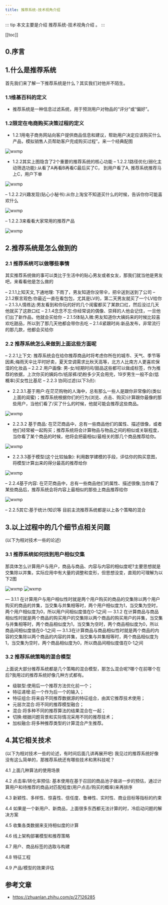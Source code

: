 ```yaml
---
title: 推荐系统-技术视角介绍
---
```


::: tip
本文主要是介绍 推荐系统-技术视角介绍 。
:::

[[toc]]

## 0.序言

## 1.什么是推荐系统

首先我们来了解一下推荐系统是什么？其实我们对他并不陌生。

### 1.1维基百科的定义

- 推荐系统是一种信息过滤系统，用于预测用户对物品的“评分”或“偏好”。

### 1.2限定在电商购买决策过程的定义

- 1.2.1用电子商务网站向客户提供商品信息和建议，帮助用户决定应该购买什么产品，模拟销售人员帮助客户完成购买过程”。来一个经典配图

<img class= "zoom-custom-imgs" :src="$withBase('/assets/img/ac/rsintro/techintro-1.png')" alt="wxmp">



- 1.2.2其实上图隐含了2个重要的推荐系统的核心功能
– 1.2.2.1路径优化(弱化主动筛选功能):从看了A再看B再看C最后买了C， 到用户看了A, 推荐系统推荐马上C，用户下单

<img class= "zoom-custom-imgs" :src="$withBase('/assets/img/ac/rsintro/techintro-2.png')" alt="wxmp">


– 1.2.2.2兴趣发现(贴心小秘书):从你上淘宝不知道买什么的时候，告诉你你可能喜欢什么

<img class= "zoom-custom-imgs" :src="$withBase('/assets/img/ac/rsintro/techintro-3.png')" alt="wxmp">


– 1.2.2.3来看看大家常用的推荐产品

<img class= "zoom-custom-imgs" :src="$withBase('/assets/img/ac/rsintro/techintro-4.png')" alt="wxmp">



## 2.推荐系统是怎么做到的 

### 2.1 推荐系统可以做哪些事情

其实推荐系统做的事可以类比于生活中的贴心男友或者女友，那我们就当他是男友吧，来看看他是怎么做的

– 2.1.1上知天文,下通地理: 下雨了，男友知道你没带伞，把伞送到送到了公司
– 2.1.2察言观色:你最近一直在看包包，尤其是LV的，第二天男友就买了一个LV给你
– 2.1.3人情练达:男友看到和你玩的好的几个闺蜜都买了某款口红，然后没过几天他就买了这款口红
– 2.1.4念念不忘:你经常说的偶像、崇拜的人他会记住，一旦他们出了新作品，他就会买给你
– 2.1.5体贴入微:男友知道你大姨妈来的时候比较喜欢吃甜品，所以到了那几天他都会带你去吃
– 2.1.6紧跟时尚:新品发布，非常流行的那几款，他都会买给你



### 2.2 推荐系统怎么来做到上面这些方面呢

– 2.2.1上下文: 推荐系统会在给你推荐商品时将考虑你所在的城市、天气、季节等因素;梅雨天伞比平时好卖，夏天空调需求比秋天高等，北方人比南方人更喜欢保湿的化妆品
– 2.2.2 用户画像: 男-女/经期时间/甜品这些都可以做成标签，作为推荐的依据，上次你买的姨妈巾/纸尿裤/奶粉多少天会用完，19岁男生一般不会(低概率)买女性比基尼
– 2.2.3 协同过滤(以下3点):
- 2.2.3.1.基于用户:在茫茫购物的人海中，总有那么一些人是跟你非常像的(类似上面的闺蜜)；推荐系统根据你们的行为(浏览、点击、购买)计算跟你最像的那些用户，当他们看了/买了什么的时候，他就可能会推荐这些商品。

<img class= "zoom-custom-imgs" :src="$withBase('/assets/img/ac/rsintro/techintro-5.png')" alt="wxmp">

- 2.2.3.2 基于商品: 在茫茫商品中，总有一些商品他们的属性、描述很像，或者他们经常被一起购买；推荐系统将会计算物品与物品之间的相似或关联程度，当你看了某个商品的时候，他将会把最相似/最相关的那几个商品推荐给你。

<img class= "zoom-custom-imgs" :src="$withBase('/assets/img/ac/rsintro/techintro-6.png')" alt="wxmp">


- 2.2.3.3基于模型(这个比较抽象): 利用数学建模的手段，评估你的购买意图，将模型计算出来的得分最高的推荐给你

<img class= "zoom-custom-imgs" :src="$withBase('/assets/img/ac/rsintro/techintro-7.png')" alt="wxmp">



– 2.2.4基于内容: 在茫茫商品中，总有一些商品他们的属性、描述很像;当你看了某些商品后，推荐系统会将内容上最相似的那些上商品推荐给你

<img class= "zoom-custom-imgs" :src="$withBase('/assets/img/ac/rsintro/techintro-8.png')" alt="wxmp">



– 2.2.5其它:基于统计/知识等
目前主流推荐系统都是以上各个策略的混合



## 3.以上过程中的几个细节点相关问题
(以下为相对技术一些的论述)

### 3.1 推荐系统如何找到用户相似交集 

那具体怎么计算用户与用户，商品与商品、内容与内容的相似度呢?主要思想就是交集除以并集，实际应用中有大量的调整和变形，但思想没变，直观的可理解为以下2图

<img class= "zoom-custom-imgs" :src="$withBase('/assets/img/ac/rsintro/techintro-9.png')" alt="wxmp">

<img class= "zoom-custom-imgs" :src="$withBase('/assets/img/ac/rsintro/techintro-10.png')" alt="wxmp">

— 3.1.1 在计算用户与用户相似性时就是两个用户购买的商品的交集除以两个用户购买的商品的并集，当交集与并集相等时，两个用户相似度为1，当交集为空时，两个用户相似度为0，所以用户间相似度值在0-1之间
— 3.1.2 在计算商品与商品相似性时就是两个商品的购买用户的交集除以两个商品的购买用户的并集，当交集与并集相等时，两个商品相似度为1，当交集为空时，两个商品相似度为0，所以商品间相似度值在0-1之间
— 3.1.3在计算商品与商品相似性时就是两个商品的内容的交集除以两个商品的内容的并集，当交集与并集相等时，两个商品相似度为1，当交集为空时，两个商品相似度为0，所以商品间相似度值在0-1之间


### 3.2 推荐系统策略的混合模型

上面说大部分推荐系统都是几个策略的混合模型，那怎么混合呢?哪个在前哪个在后?我用过的推荐系统好像几种方式都有。
- 级联型:使用后一个推荐方法优化前一个；
- 特征递增:前一个作为后一个的输入；
- 特征组合:将来自不同推荐数据源的特征组合，由其它推荐技术使用； 
- 元层次混合:将不同的推荐模型融合；
- 混合:将多种不同的推荐算法的结果混合在一起；
- 切换:根据问题背景和实际情况采用不同的推荐技术；
- 加权融合:将多种推荐类型的计算混合产生推荐。



## 4.其它相关技术
(以下为相对技术一些的论述，有时间后面几讲再展开吧) 我见过的推荐系统好像没有这么简单的，那推荐系统还有哪些技术和黑科技呢？

4.1 上面几种算法的使用场景

4.2 点击率/转化率预估: 基本使用在基于召回的商品池子做进一步的预估，通过计算用户和待推荐的商品对匹配程度(用户点击/购买的概率)来再排序

4.3 新颖性、多样性、惊喜性、信任度、鲁棒性、实时性、商业目标等指标的约束

4.4 如果是一个新用户、新商品，上面很多东西都无法计算的时，冷启动问题的解决方案

4.5 收集各类数据来支持相似度的计算

4.6 线上架构部署模型和推荐策略

4.7 用户、商品标签的选取与构建

4.8 特征工程

4.9 产品/模型的效果评估


## 参考文章
* https://zhuanlan.zhihu.com/p/27126285